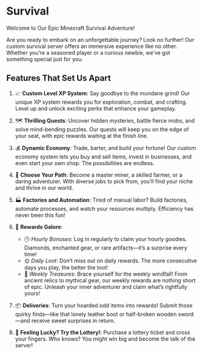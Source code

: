 # Survival

Welcome to Our Epic Minecraft Survival Adventure!

Are you ready to embark on an unforgettable journey? Look no further! Our custom survival server offers an immersive experience like no other. Whether you’re a seasoned player or a curious newbie, we’ve got something special just for you.

## Features That Set Us Apart

1. 📈 **Custom Level XP System**: Say goodbye to the mundane grind! Our unique XP system rewards you for exploration, combat, and crafting. Level up and unlock exciting perks that enhance your gameplay.
2. 🗺️ **Thrilling Quests**: Uncover hidden mysteries, battle fierce mobs, and solve mind-bending puzzles. Our quests will keep you on the edge of your seat, with epic rewards waiting at the finish line.
3. 💰 **Dynamic Economy**: Trade, barter, and build your fortune! Our custom economy system lets you buy and sell items, invest in businesses, and even start your own shop. The possibilities are endless.
4. 👷‍ ️**Choose Your Path**: Become a master miner, a skilled farmer, or a daring adventurer. With diverse jobs to pick from, you’ll find your niche and thrive in our world.
5. 🏭 **Factories and Automation**: Tired of manual labor? Build factories, automate processes, and watch your resources multiply. Efficiency has never been this fun!
6. 🎉 **Rewards Galore**:

   - 🕒 _Hourly Bonuses_: Log in regularly to claim your hourly goodies. Diamonds, enchanted gear, or rare artifacts—it’s a surprise every time!
   - 🌞 _Daily Loot_: Don’t miss out on daily rewards. The more consecutive days you play, the better the loot!
   - 🌟 _Weekly Treasures_: Brace yourself for the weekly windfall! From ancient relics to mythical gear, our weekly rewards are nothing short of epic. Unleash your inner adventurer and claim what’s rightfully yours!

7. 📦 **Deliveries**: Turn your hoarded odd items into rewards! Submit those quirky finds—like that lonely leather boot or half-broken wooden sword—and receive sweet surprises in return.
8. 🎲 **Feeling Lucky? Try the Lottery!**: Purchase a lottery ticket and cross your fingers. Who knows? You might win big and become the talk of the server!
